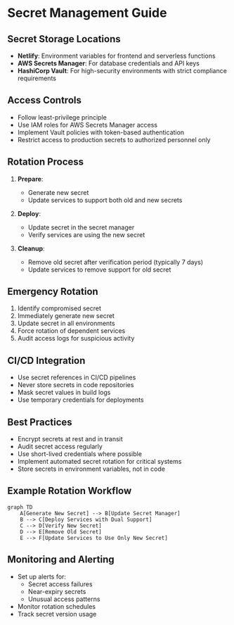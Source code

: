 # Secret Management Guide

## Secret Storage Locations
- **Netlify**: Environment variables for frontend and serverless functions
- **AWS Secrets Manager**: For database credentials and API keys
- **HashiCorp Vault**: For high-security environments with strict compliance requirements

## Access Controls
- Follow least-privilege principle
- Use IAM roles for AWS Secrets Manager access
- Implement Vault policies with token-based authentication
- Restrict access to production secrets to authorized personnel only

## Rotation Process
1. **Prepare**:
   - Generate new secret
   - Update services to support both old and new secrets

2. **Deploy**:
   - Update secret in the secret manager
   - Verify services are using the new secret

3. **Cleanup**:
   - Remove old secret after verification period (typically 7 days)
   - Update services to remove support for old secret

## Emergency Rotation
1. Identify compromised secret
2. Immediately generate new secret
3. Update secret in all environments
4. Force rotation of dependent services
5. Audit access logs for suspicious activity

## CI/CD Integration
- Use secret references in CI/CD pipelines
- Never store secrets in code repositories
- Mask secret values in build logs
- Use temporary credentials for deployments

## Best Practices
- Encrypt secrets at rest and in transit
- Audit secret access regularly
- Use short-lived credentials where possible
- Implement automated secret rotation for critical systems
- Store secrets in environment variables, not in code

## Example Rotation Workflow
```mermaid
graph TD
    A[Generate New Secret] --> B[Update Secret Manager]
    B --> C[Deploy Services with Dual Support]
    C --> D[Verify New Secret]
    D --> E[Remove Old Secret]
    E --> F[Update Services to Use Only New Secret]
```

## Monitoring and Alerting
- Set up alerts for:
  - Secret access failures
  - Near-expiry secrets
  - Unusual access patterns
- Monitor rotation schedules
- Track secret version usage
